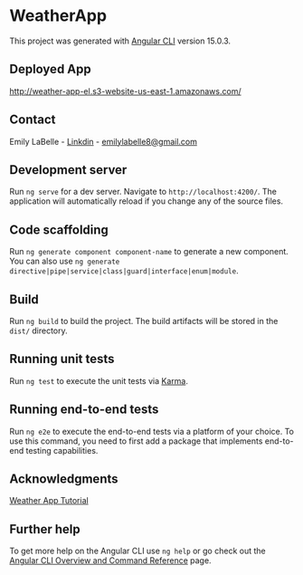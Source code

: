 # WeatherApp

This project was generated with [Angular CLI](https://github.com/angular/angular-cli) version 15.0.3.

## Deployed App

http://weather-app-el.s3-website-us-east-1.amazonaws.com/

## Contact

Emily LaBelle - [Linkdin](https://www.linkedin.com/in/emilylabelledev/) - emilylabelle8@gmail.com

## Development server

Run `ng serve` for a dev server. Navigate to `http://localhost:4200/`. The application will automatically reload if you change any of the source files.

## Code scaffolding

Run `ng generate component component-name` to generate a new component. You can also use `ng generate directive|pipe|service|class|guard|interface|enum|module`.

## Build

Run `ng build` to build the project. The build artifacts will be stored in the `dist/` directory.

## Running unit tests

Run `ng test` to execute the unit tests via [Karma](https://karma-runner.github.io).

## Running end-to-end tests

Run `ng e2e` to execute the end-to-end tests via a platform of your choice. To use this command, you need to first add a package that implements end-to-end testing capabilities.

## Acknowledgments
[Weather App Tutorial](https://www.youtube.com/watch?v=psZXU8PTAS8)

## Further help

To get more help on the Angular CLI use `ng help` or go check out the [Angular CLI Overview and Command Reference](https://angular.io/cli) page.
